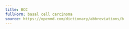 ```yaml
---
title: BCC
fullForm: basal cell carcinoma
source: https://openmd.com/dictionary/abbreviations/b
---
```

